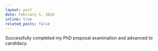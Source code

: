 ```yaml
---
layout: post
date: February 5, 2024
inline: true
related_posts: false
---
```


Successfully completed my PhD proposal examination and advanced to candidacy. 
